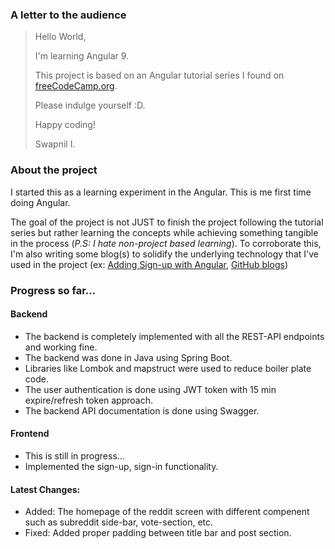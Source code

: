 ### A letter to the audience
> Hello World, 
>
> I'm learning Angular 9.
> 
> This project is based on an Angular tutorial series I found on [freeCodeCamp.org](https://www.freecodecamp.org/). 
> 
> Please indulge yourself :D. 
> 
> Happy coding!
> 
> Swapnil I.

### About the project
I started this as a learning experiment in the Angular. This is me first time doing Angular.

The goal of the project is not JUST to finish the project following the tutorial series but rather learning the concepts while achieving something tangible in the process (*P.S: I hate non-project based learning*). To corroborate this, I'm also writing some blog(s) to solidify the underlying technology that I've used in the project (ex: [Adding Sign-up with Angular](https://swapnil-ingle.github.io/add-signup-with-angular), [GitHub blogs](https://swapnil-ingle.github.io/))

### Progress so far...
#### Backend
* The backend is completely implemented with all the REST-API endpoints and working fine.
* The backend was done in Java using Spring Boot.
* Libraries like Lombok and mapstruct were used to reduce boiler plate code.
* The user authentication is done using JWT token with 15 min expire/refresh token approach.
* The backend API documentation is done using Swagger.

#### Frontend
* This is still in progress...
* Implemented the sign-up, sign-in functionality.


#### Latest Changes:
* Added: The homepage of the reddit screen with different compenent such as subreddit side-bar, vote-section, etc.
* Fixed: Added proper padding between title bar and post section.
